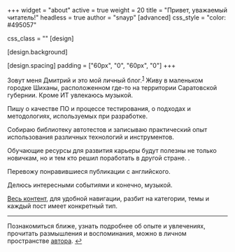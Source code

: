 +++
widget = "about"
active = true
weight = 20
title = "Привет, уважаемый читатель!"
headless = true
author  = "snayp"
[advanced]
 css_style = "color: #495057"
 
 css_class = ""
[design]

[design.background]

[design.spacing]
  padding = ["60px", "0", "60px", "0"]
+++

Зовут меня Дмитрий и это мой личный блог.<sup id="fnref">[1](#fn)</sup> Живу в маленьком городке Шиханы, расположенном где-то на территории Саратовской губернии. Кроме ИТ увлекаюсь музыкой.

Пишу о качестве ПО и процессе тестирования, о подходах и методологиях, используемых при разработке.

Собираю библиотеку автотестов и записываю практический опыт использования различных технологий и инструментов.

Обучающие ресурсы для развития карьеры будут полезны не только новичкам, но и тем кто решил поработать в другой стране. .

Перевожу понравившиеся публикации с английского.

Делюсь интересными событиями и конечно, музыкой.

[Весь контент](содержание/), для удобной навигации, разбит на категории, темы и каждый пост имеет конкретный тип.

<!-- Избранные посты собраны в разделе [лучшее](лучшее/). -->

<section id="fn">
<hr />

Познакомиться ближе, узнать подробнее об опыте и увлечениях, прочитать размышления и воспоминания, можно в личном пространстве [автора](автор/). [↩︎](#fnref)

</section>

[fnref]: /#fnref
[fn]: /#fn